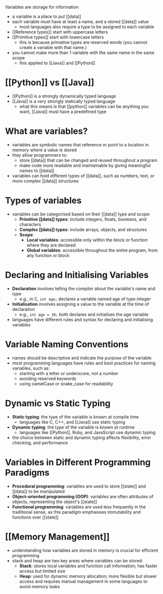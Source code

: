 Variables are storage for information
- a variable is a place to put [[data]]
- each variable must have at least a name, and a stored [[data]] value
	- most languages also require a type to be assigned to each variable
- [[Reference types]] start with uppercase letters
- [[Primitive types]] start with lowercase letters
	- this is because primative types are reserved words (you cannot create a variable with that name.)
- you cannot make more than 1 variable with the same name in the same scope
	- this applied to [[Java]] and [[Python]]
# [[Python]] vs [[Java]]
- [[Python]] is a strongly dynamically typed language
- [[Java]] is a very strongly statically typed language
	- what this means is that [[python]] variables can be anything you want, [[Java]] must have a predefined type
# What are variables?
- variables are symbolic names that reference or point to a location in memory where a value is stored
- they allow programmers to:
	- store [[data]] that can be changed and reused throughout a program
	- make code more readable and maintainable by giving meaningful names to [[data]]
- variables can hold different types of [[data]], such as numbers, text, or more complex [[data]] structures

# Types of variables
- variables can be categorised based on their [[data]] type and scope:
	- **Primitive [[data]] types**: include integers, floats, booleans, and characters
	- **Complex [[data]] types**: include arrays, objects, and structures
	- **Scope**:
		- **Local variables**: accessible only within the block or function where they are declared
		- **Global variables**: accessible throughout the entire program, from any function or block

# Declaring and Initialising Variables
- **Declaration** involves telling the compiler about the variable's name and type
	- e.g., in C, `int age;` declares a variable named age of type integer
- **Initialisation** involves assigning a value to the variable at the time of declaration
	- e.g., `int age = 30;` both declares and initialises the age variable
- languages have different rules and syntax for declaring and initialising variables

# Variable Naming Conventions
- names should be descriptive and indicate the purpose of the variable
- most programming languages have rules and best practices for naming variables, such as:
	- starting with a letter or underscore, not a number
	- avoiding reserved keywords
	- using camelCase or snake_case for readability

# Dynamic vs Static Typing
- **Static typing**: the type of the variable is known at compile time
	- languages like C, C++, and [[Java]] use static typing
- **Dynamic typing**: the type of the variable is known at runtime
	- languages like [[Python]], Ruby, and JavaScript use dynamic typing
- the choice between static and dynamic typing affects flexibility, error checking, and performance

# Variables in Different Programming Paradigms
- **Procedural programming**: variables are used to store [[state]] and [[data]] to be manipulated
- **Object-oriented programming (OOP)**: variables are often attributes of objects, representing the object's [[state]]
- **Functional programming**: variables are used less frequently in the traditional sense, as this paradigm emphasises immutability and functions over [[state]]

# [[Memory Management]]
- understanding how variables are stored in memory is crucial for efficient programming
- stack and heap are two key areas where variables can be stored:
	- **Stack**: stores local variables and function call information; has faster access but limited size
	- **Heap**: used for dynamic memory allocation; more flexible but slower access and requires manual management in some languages to avoid memory leaks
